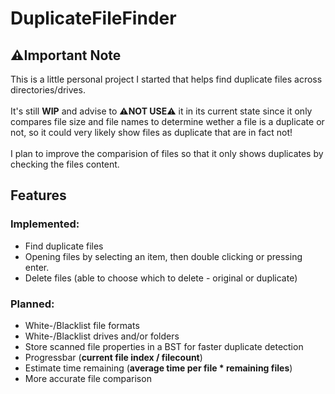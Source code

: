 # DuplicateFileFinder
## ⚠️Important Note
This is a little personal project I started that helps find duplicate files across directories/drives.
<br/><br/>
It's still __WIP__ and advise to :warning:__NOT USE__:warning: it in its current state since it only compares file size and file names to determine wether a file is a duplicate or not, so it could very likely show files as duplicate that are in fact not!
<br/><br/>
I plan to improve the comparision of files so that it only shows duplicates by checking the files content.
<br/>
## Features
### Implemented:
 - Find duplicate files
 - Opening files by selecting an item, then double clicking or pressing enter.
 - Delete files (able to choose which to delete - original or duplicate)
### Planned:
 - White-/Blacklist file formats
 - White-/Blacklist drives and/or folders
 - Store scanned file properties in a BST for faster duplicate detection
 - Progressbar (__current file index / filecount__)
 - Estimate time remaining (__average time per file * remaining files__)
 - More accurate file comparison
